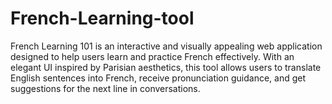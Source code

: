 # French-Learning-tool
French Learning 101 is an interactive and visually appealing web application designed to help users learn and practice French effectively. With an elegant UI inspired by Parisian aesthetics, this tool allows users to translate English sentences into French, receive pronunciation guidance, and get suggestions for the next line in conversations.
